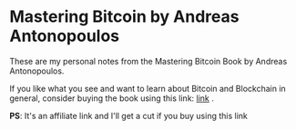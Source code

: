 # Mastering Bitcoin by Andreas Antonopoulos
These are my personal notes from the Mastering Bitcoin Book by Andreas Antonopoulos.

If you like what you see and want to learn about Bitcoin and Blockchain in general, consider buying the book using this link: [link](https://amzn.to/2UrrJ2p) . 

**PS**: It's an affiliate link and I'll get a cut if you buy using this link 
